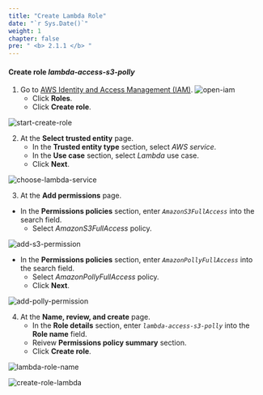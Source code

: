 ```yaml
---
title: "Create Lambda Role"
date: "`r Sys.Date()`"
weight: 1
chapter: false
pre: " <b> 2.1.1 </b> "
---
```


#### Create role **_lambda-access-s3-polly_**

1. Go to [AWS Identity and Access Management (IAM)](https://aws.amazon.com/iam/).
   ![open-iam](/images/create-role/open-iam.png)
   - Click **Roles**.
   - Click **Create role**.

![start-create-role](/images/create-role/start-create-role-1.png)

2. At the **Select trusted entity** page.
   - In the **Trusted entity type** section, select _AWS service_.
   - In the **Use case** section, select _Lambda_ use case.
   - Click **Next**.

![choose-lambda-service](/images/create-role/choose-lambda-service.png)

3. At the **Add permissions** page.

- In the **Permissions policies** section, enter _`AmazonS3FullAccess`_ into the search field.
  - Select _AmazonS3FullAccess_ policy.

![add-s3-permission](/images/create-role/add-s3-permission-to-ec2.png)

- In the **Permissions policies** section, enter _`AmazonPollyFullAccess`_ into the search field.
  - Select _AmazonPollyFullAccess_ policy.
  - Click **Next**.

![add-polly-permission](/images/create-role/add-polly-permission-to-lambda.png)

4. At the **Name, review, and create** page.
   - In the **Role details** section, enter _`lambda-access-s3-polly`_ into the **Role name** field.
   - Reivew **Permissions policy summary** section.
   - Click **Create role**.

![lambda-role-name](/images/create-role/lambda-role-name.png)

![create-role-lambda](/images/create-role/create-role-lambda.png)
